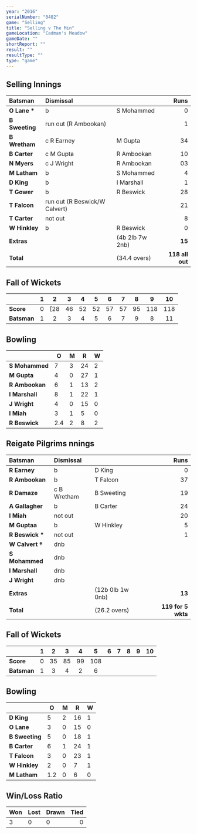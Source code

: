 ```yaml
---
year: "2016"
serialNumber: "0482" 
game: "Selling"
title: "Selling v The Min"
gameLocation: "Cadman's Meadow"
gameDate: ""
shortReport: ""
result: ""
resultType: ""
type: "game"
---
```


## Selling Innings

| Batsman | Dismissal | | Runs |
|:---|:---|---|---:|
| **O Lane &#42;** | b | S Mohammed | 0 | 
| **B Sweeting** | run out (R Ambookan) |  | 1 | 
| **B Wretham** | c R Earney | M Gupta | 34 | 
| **B Carter** | c M Gupta | R Ambookan | 10 | 
| **N Myers** | c J Wright | R Ambookan | 03 |
| **M Latham** | b | S Mohammed | 4 | 
| **D King** | b | I Marshall | 1 | 
| **T Gower** | b | R Beswick | 28 | 
| **T Falcon** | run out (R Beswick/W Calvert) |  | 21 |
| **T Carter** | not out |  | 8 | 
| **W Hinkley** | b | R Beswick | 0 | 
| **Extras** | | (4b 2lb 7w 2nb) | **15** | 
| **Total** | | (34.4 overs) | **118 all out** | 

## Fall of Wickets

| | 1 | 2 | 3 | 4 | 5 | 6 | 7 | 8 | 9 | 10 |
|---|:---:|:---:|:---:|:---:|:---:|:---:|:---:|:---:|:---:|:---:|
| **Score** | 0 | [28 | 46 | 52 | 52 | 57 | 57 | 95 | 118 | 118 | 
| **Batsman** | 1 | 2 | 3 | 4 | 5 | 6 | 7 | 9 | 8 | 11 | 

## Bowling

| | O | M | R | W |
|---|---|---|---|---|
| **S Mohammed** | 7 | 3 | 24 | 2 | 
| **M Gupta** | 4 | 0 | 27 | 1 | 
| **R Ambookan** | 6 | 1 | 13 | 2 | 
| **I Marshall** | 8 | 1 | 22 | 1 | 
| **J Wright** | 4 | 0 | 15 | 0 |
| **I Miah** | 3 | 1 | 5 | 0 |
| **R Beswick** | 2.4 | 2 | 8 | 2 |

## Reigate Pilgrims nnings

| Batsman | Dismissal | | Runs |
|:---|:---|---|---:|
| **R Earney** | b | D King | 0 | 
| **R Ambookan** | b | T Falcon | 37 | 
| **R Damaze** | c B Wretham | B Sweeting | 19 | 
| **A Gallagher** | b | B Carter | 24 | 
| **I Miah** | not out |   | 20 | 
| **M Guptaa** | b | W Hinkley | 5 | 
| **R Beswick &#42;** | not out |  | 1 | 
| **W Calvert &#8224;** | dnb  |  |  | 
| **S Mohammed** | dnb  |  |  | 
| **I Marshall** | dnb |  |  |
| **J Wright** | dnb |  |  |
| **Extras** | | (12b 0lb 1w 0nb) | **13** | 
| **Total** | | (26.2 overs) | **119 for 5 wkts** | 

## Fall of Wickets

| | 1 | 2 | 3 | 4 | 5 | 6 | 7 | 8 | 9 | 10 |
|---|:---:|:---:|:---:|:---:|:---:|:---:|:---:|:---:|:---:|:---:|
| **Score** | 0 | 35 | 85 | 99 | 108 |  |  |  |  |  |
| **Batsman** | 1 | 3 | 4 | 2 | 6 |  |  |  |  |  |

## Bowling

| | O | M | R | W |
|---|---|---|---|---|
| **D King** | 5 | 2 | 16 | 1 | 
| **O Lane** | 3 | 0 | 15 | 0 | 
| **B Sweeting** | 5 | 0 | 18 | 1 | 
| **B Carter** | 6 | 1 | 24 | 1 |
| **T Falcon** | 3 | 0 | 23 | 1 | 
| **W Hinkley** | 2 | 0 | 7 | 1 |
| **M Latham** | 1.2 | 0 | 6 | 0 | 


## Win/Loss Ratio

| Won | Lost | Drawn | Tied |
|:---|:---|:---|---:|
| 3 | 0 | 0 | 0 |